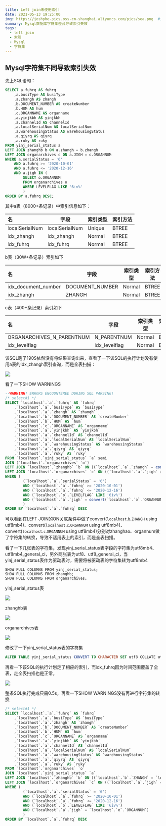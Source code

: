 ```yaml
---
title: Left join未使用索引
date: 2021-05-13 19:25:00
img: https://joshphe-pics.oss-cn-shanghai.aliyuncs.com/pics/sea.png  #设置本地图片
summary: Mysql数据库字符集差异导致索引失效
tags:
  - left join
  - 索引
  - Mysql
  - 字符集
---
```


## Mysql字符集不同导致索引失效

先上SQL语句：

```sql
SELECT a.fuhrq AS fuhrq
	,a.busiType AS busiType
	,a.zhangh AS zhangh
	,b.DOCUMENT_NUMBER AS createNumber
	,b.HUM AS hum
	,c.ORGANNAME AS organname
	,a.yinjkbh AS yinjkbh
	,a.channelId AS channelId
	,a.localSerialNum AS localSerialNum
	,a.warehousingStatus AS warehousingStatus
	,a.qiyrq AS qiyrq
	,a.ruky AS ruky
FROM yinj_serial_status a
LEFT JOIN zhanghb b ON a.zhangh = b.zhangh
LEFT JOIN organarchives c ON a.JIGH = c.ORGANNUM
WHERE a.serialStatus = '6'
	AND a.fuhrq >= '2020-10-01'
	AND a.fuhrq <= '2020-12-16'
	AND a.jigh IN (
		SELECT o.ORGANNUM
		FROM organarchives o
		WHERE LEVELFLAG LIKE '6iv%'
		)
ORDER BY a.fuhrq DESC;
```

其中a表（8000+条记录）中索引信息如下：

| 名             | 字段           | 索引类型 | 索引方法 |
| :------------- | -------------- | -------- | -------- |
| localSerialNum | localSerialNum | Unique   | BTREE    |
| idx_zhangh     | idx_zhangh     | Normal   | BTREE    |
| idx_fuhrq      | idx_fuhrq      | Normal   | BTREE    |

b表（30W+条记录）索引如下

| 名                  | 字段            | 索引类型 | 索引方法 |
| :------------------ | --------------- | -------- | -------- |
| idx_document_number | DOCUMENT_NUMBER | Normal   | BTREE    |
| idx_zhangh          | ZHANGH          | Normal   | BTREE    |

c表（400+条记录）索引如下

| 名                        | 字段          | 索引类型 | 索引方法 |
| :------------------------ | ------------- | -------- | -------- |
| ORGANARCHIVES_N_PARENTNUM | N_PARENTNUM   | Normal   | BTREE    |
| idx_levelflag             | idx_levelflag | Normal   | BTREE    |

该SQL跑了190S依然没有将结果查询出来，查看了一下该SQL的执行计划没有使用a表的idx_zhangh索引查询，而是全表扫描：

![](https://joshphe-pics.oss-cn-shanghai.aliyuncs.com/pics/SqlPlan1.png)

看了一下SHOW WARNINGS

```sql
--WARNING! ERRORS ENCOUNTERED DURING SQL PARSING!
/* select#1 */
SELECT `localhost`.`a`.`fuhrq` AS `fuhrq`
	,`localhost`.`a`.`busiType` AS `busiType`
	,`localhost`.`a`.`zhangh` AS `zhangh`
	,`localhost`.`b`.`DOCUMENT_NUMBER` AS `createNumber`
	,`localhost`.`b`.`HUM` AS `hum`
	,`localhost`.`c`.`ORGANNAME` AS `organname`
	,`localhost`.`a`.`yinjkbh` AS `yinjkbh`
	,`localhost`.`a`.`channelId` AS `channelId`
	,`localhost`.`a`.`localSerialNum` AS `localSerialNum`
	,`localhost`.`a`.`warehousingStatus` AS `warehousingStatus`
	,`localhost`.`a`.`qiyrq` AS `qiyrq`
	,`localhost`.`a`.`ruky` AS `ruky`
FROM `localhost`.`yinj_serial_status` `a` semi
JOIN (`localhost`.`organarchives` `o`)
LEFT JOIN `localhost`.`zhanghb` `b` ON ((`localhost`.`a`.`zhangh` = convert(`localhost`.`b`.`ZHANGH` using utf8mb4)))
LEFT JOIN `localhost`.`organarchives` `c` ON ((`localhost`.`a`.`jigh` = convert(`localhost`.`c`.`ORGANNUM` using utf8mb4)))
WHERE (
		(`localhost`.`a`.`serialStatus` = '6')
		AND (`localhost`.`a`.`fuhrq` >= '2020-10-01')
		AND (`localhost`.`a`.`fuhrq` <= '2020-12-16')
		AND (`localhost`.`o`.`LEVELFLAG` LIKE '6iv%')
		AND (`localhost`.`a`.`jigh` = convert(`localhost`.`o`.`ORGANNUM` using utf8mb4))
		)
ORDER BY `localhost`.`a`.`fuhrq` DESC

```

可以看到在LEFT JOIN的ON关联条件中做了convert(`localhost`.`b`.`ZHANGH` using utf8mb4)、convert(`localhost`.`c`.`ORGANNUM` using utf8mb4)、convert(`localhost`.`c`.`ORGANNUM` using utf8mb4)分别对zhanghao、organnum做了字符集的转换，导致不适用表上的索引，而是全表扫描。

看了一下几张表的字符集，发现yinj_serial_status表字段的字符集为utf8mb4、utf8mb4_general_ci，另外两张表为utf8、utf8_general_ci，当yinj_serial_status表作为驱动表时，需要将被驱动表的字符集转为utf8mb4

```
SHOW FULL COLUMNS FROM yinj_serial_status;
SHOW FULL COLUMNS FROM zhanghb;
SHOW FULL COLUMNS FROM organarchives;
```

yinj_serial_status表

![](https://joshphe-pics.oss-cn-shanghai.aliyuncs.com/pics/yinj_serial_status.png)

zhanghb表

![](https://joshphe-pics.oss-cn-shanghai.aliyuncs.com/pics/zhanghb.png)

organarchives表

![](https://joshphe-pics.oss-cn-shanghai.aliyuncs.com/pics/organarchives.png)

修改了一下yinj_serial_status表的字符集

```sql
ALTER TABLE yinj_serial_status CONVERT TO CHARACTER SET utf8 COLLATE utf8_general_ci;
```

再看一下该SQL的执行计划走了相应的索引，而idx_fuhrq因为时间范围覆盖了全表，走全表扫描也是正常。

![](https://joshphe-pics.oss-cn-shanghai.aliyuncs.com/pics/SqlPlan2.png)

整条SQL执行完成只需0.5s，再看一下SHOW WARNINGS没有再进行字符集的转换

```sql
/* select#1 */
SELECT `localhost`.`a`.`fuhrq` AS `fuhrq`
	,`localhost`.`a`.`busiType` AS `busiType`
	,`localhost`.`a`.`zhangh` AS `zhangh`
	,`localhost`.`b`.`DOCUMENT_NUMBER` AS `createNumber`
	,`localhost`.`b`.`HUM` AS `hum`
	,`localhost`.`c`.`ORGANNAME` AS `organname`
	,`localhost`.`a`.`yinjkbh` AS `yinjkbh`
	,`localhost`.`a`.`channelId` AS `channelId`
	,`localhost`.`a`.`localSerialNum` AS `localSerialNum`
	,`localhost`.`a`.`warehousingStatus` AS `warehousingStatus`
	,`localhost`.`a`.`qiyrq` AS `qiyrq`
	,`localhost`.`a`.`ruky` AS `ruky`
FROM `localhost`.`organarchives` `o`
JOIN `localhost`.`yinj_serial_status` `a`
LEFT JOIN `localhost`.`zhanghb` `b` ON ((`localhost`.`b`.`ZHANGH` = `localhost`.`a`.`zhangh`))
LEFT JOIN `localhost`.`organarchives` `c` ON ((`localhost`.`a`.`jigh` = `localhost`.`c`.`ORGANNUM`))
WHERE (
		(`localhost`.`a`.`serialStatus` = '6')
		AND (`localhost`.`a`.`fuhrq` >= '2020-10-01')
		AND (`localhost`.`a`.`fuhrq` <= '2020-12-16')
		AND (`localhost`.`o`.`LEVELFLAG` LIKE '6iv%')
		AND (`localhost`.`a`.`jigh` = `localhost`.`o`.`ORGANNUM`)
		)
ORDER BY `localhost`.`a`.`fuhrq` DESC
```
